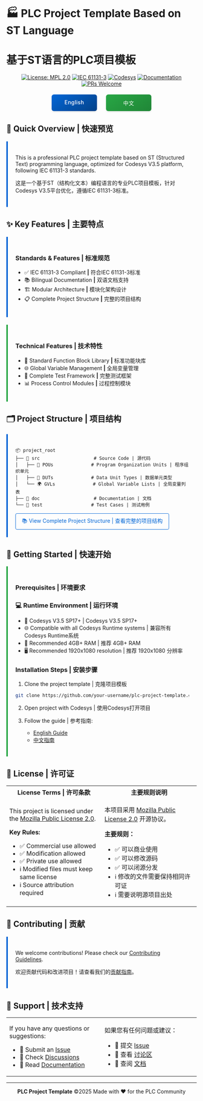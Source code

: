 # 🏭 PLC Project Template Based on ST Language
# 基于ST语言的PLC项目模板

<div align="center">

[![License: MPL 2.0](https://img.shields.io/badge/License-MPL_2.0-brightgreen.svg)](./LICENSE)
[![IEC 61131-3](https://img.shields.io/badge/IEC-61131--3-blue.svg)](https://webstore.iec.ch/publication/4552)
[![Codesys](https://img.shields.io/badge/Codesys-V3.5-orange.svg)](https://www.codesys.com/)
[![Documentation](https://img.shields.io/badge/docs-bilingual-green.svg)](./doc)
[![PRs Welcome](https://img.shields.io/badge/PRs-welcome-brightgreen.svg)](./CONTRIBUTING.md)

</div>

<div align="center">
<div style="margin: 20px 0; display: flex; justify-content: center; gap: 24px;">
<a href="./README_EN.md" style="display: inline-block; width: 120px; padding: 12px 0; text-align: center; background: linear-gradient(145deg, #0366d6, #044289); color: white; text-decoration: none; border-radius: 6px; box-shadow: 0 2px 4px rgba(0,0,0,0.1); transition: all 0.3s ease; font-weight: 500; letter-spacing: 0.5px;">
English
</a>
<a href="./README_CN.md" style="display: inline-block; width: 120px; padding: 12px 0; text-align: center; background: linear-gradient(145deg, #28a745, #208637); color: white; text-decoration: none; border-radius: 6px; box-shadow: 0 2px 4px rgba(0,0,0,0.1); transition: all 0.3s ease; font-weight: 500; letter-spacing: 0.5px;">
中文
</a>
</div>
</div>

## 🌟 Quick Overview  **|**  快速预览

<div style="margin: 20px 0; padding: 20px; border-left: 4px solid #0366d6;">

This is a professional PLC project template based on ST (Structured Text) programming language, optimized for Codesys V3.5 platform, following IEC 61131-3 standards.

这是一个基于ST（结构化文本）编程语言的专业PLC项目模板，针对Codesys V3.5平台优化，遵循IEC 61131-3标准。

</div>

## ✨ Key Features  **|**  主要特点

<div style="display: flex; flex-direction: column; gap: 20px; margin: 20px 0;">

<div style="border-left: 4px solid #0366d6; padding: 20px;">

### Standards & Features  **|**  标准规范

- ✅ IEC 61131-3 Compliant    **|**    符合IEC 61131-3标准
- 📚 Bilingual Documentation    **|**    双语文档支持
- 🏗️ Modular Architecture    **|**    模块化架构设计
- 📋 Complete Project Structure    **|**    完整的项目结构

</div>

<div style="border-left: 4px solid #28a745; padding: 20px;">

### Technical Features  **|**  技术特性

- 🔄 Standard Function Block Library    **|**    标准功能块库
- 🌐 Global Variable Management    **|**    全局变量管理
- 🧪 Complete Test Framework    **|**    完整测试框架
- 📊 Process Control Modules    **|**    过程控制模块

</div>

</div>

## 🗂️ Project Structure  **|**  项目结构

<div style="margin: 20px 0; padding: 20px; border-left: 4px solid #0366d6;">

```
📦 project_root
├── 📂 src                    # Source Code | 源代码
│   ├── 🔨 POUs              # Program Organization Units | 程序组织单元
│   ├── 🔧 DUTs              # Data Unit Types | 数据单元类型
│   └── 🌍 GVLs              # Global Variable Lists | 全局变量列表
├── 📂 doc                    # Documentation | 文档
└── 🧪 test                  # Test Cases | 测试用例
```

<div style="margin-top: 15px;">
<a href="./PROJECT_DIRECTORY_TREE.md" style="display: inline-block; padding: 8px 16px; color: #0366d6; text-decoration: none; border: 1px solid #0366d6; border-radius: 4px;">
📚 View Complete Project Structure | 查看完整的项目结构
</a>
</div>

</div>

## 🚀 Getting Started  **|**  快速开始

<div style="border-left: 4px solid #28a745; padding: 20px;">

### Prerequisites  **|**  环境要求

### 💻 Runtime Environment  **|**  运行环境
- 🔧 Codesys V3.5 SP17+ | Codesys V3.5 SP17+
- 🌐 Compatible with all Codesys Runtime systems | 兼容所有Codesys Runtime系统
- 💾 Recommended 4GB+ RAM | 推荐 4GB+ RAM
- 🖥️ Recommended 1920x1080 resolution | 推荐 1920x1080 分辨率

### Installation Steps  **|**  安装步骤

1. Clone the project template | 克隆项目模板
```bash
git clone https://github.com/your-username/plc-project-template.git
```

2. Open project with Codesys | 使用Codesys打开项目

3. Follow the guide | 参考指南:
   - [English Guide](./README_EN.md)
   - [中文指南](./README_CN.md)

</div>

## 📄 License  **|**  许可证

<table>
<tr>
<th width="50%">License Terms | 许可条款</th>
<th width="50%">主要规则说明</th>
</tr>
<tr>
<td>

This project is licensed under the [Mozilla Public License 2.0](./LICENSE).

**Key Rules:**
- ✅ Commercial use allowed
- ✅ Modification allowed
- ✅ Private use allowed
- ℹ️ Modified files must keep same license
- ℹ️ Source attribution required

</td>
<td>

本项目采用 [Mozilla Public License 2.0](./LICENSE) 开源协议。

**主要规则：**
- ✅ 可以商业使用
- ✅ 可以修改源码
- ✅ 可以闭源分发
- ℹ️ 修改的文件需要保持相同许可证
- ℹ️ 需要说明源项目出处

</td>
</tr>
</table>

## 🤝 Contributing  **|**  贡献

<div style="margin: 20px 0; padding: 20px; border-left: 4px solid #0366d6;">

We welcome contributions! Please check our [Contributing Guidelines](./CONTRIBUTING.md).

欢迎贡献代码和改进项目！请查看我们的[贡献指南](./CONTRIBUTING.md)。

</div>

## 💬 Support  **|**  技术支持

<table>
<tr>
<td width="50%">

If you have any questions or suggestions:
- 📮 Submit an [Issue](../../issues)
- 💭 Check [Discussions](../../discussions)
- 📑 Read [Documentation](./doc)

</td>
<td width="50%">

如果您有任何问题或建议：
- 📮 提交 [Issue](../../issues)
- 💭 查看 [讨论区](../../discussions)
- 📑 查阅 [文档](./doc)

</td>
</tr>
</table>

<div align="center">

---

**PLC Project Template** ©2025 Made with ❤️ for the PLC Community

</div>